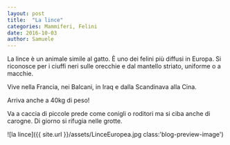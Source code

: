 ```yaml
---
layout: post
title:  "La lince"
categories: Mammiferi, Felini
date: 2016-10-03
author: Samuele
---
```

La lince è un animale simile al gatto. È uno dei
felini più diffusi in Europa. Si riconosce per
i ciuffi neri sulle orecchie e dal mantello
striato, uniforme o a macchie.

Vive nella Francia, nei Balcani, in Iraq e dalla
Scandinava alla Cina.

Arriva anche a 40kg di peso!

Va a caccia di piccole prede come conigli o
roditori ma si ciba anche di carogne. Di giorno
si rifugia nelle grotte.

![la lince]({{ site.url }}/assets/LinceEuropea.jpg class:'blog-preview-image')
